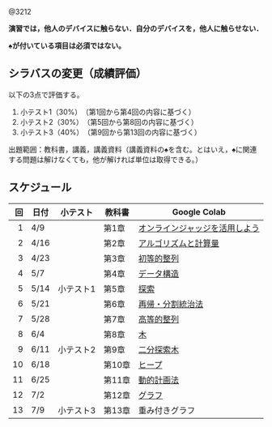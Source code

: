 @3212

**演習では，他人のデバイスに触らない．自分のデバイスを，他人に触らせない．**

**♠が付いている項目は必須ではない。**

## シラバスの変更（成績評価）

以下の3点で評価する。

1. 小テスト1（30%）　（第1回から第4回の内容に基づく）
1. 小テスト2（30%）　（第5回から第8回の内容に基づく）
1. 小テスト3（40%）　（第9回から第13回の内容に基づく）

出題範囲：教科書，講義，講義資料（講義資料の♠を含む。とはいえ，♠に関連する問題は解けなくても，他が解ければ単位は取得できる。）

## スケジュール

回|日付|小テスト|教科書|Google Colab
--:|---|:-:|---|---
1|4/9||第1章|[オンラインジャッジを活用しよう](https://colab.research.google.com/github/taroyabuki/DA/blob/master/notebooks/01.ipynb)
2|4/16||第2章|[アルゴリズムと計算量](https://colab.research.google.com/github/taroyabuki/DA/blob/master/notebooks/02.ipynb)
3|4/23||第3章|[初等的整列](https://colab.research.google.com/github/taroyabuki/DA/blob/master/notebooks/03.ipynb)
4|5/7||第4章|[データ構造](https://colab.research.google.com/github/taroyabuki/DA/blob/master/notebooks/04.ipynb)
5|5/14|小テスト1|第5章|[探索](https://colab.research.google.com/github/taroyabuki/DA/blob/master/notebooks/05.ipynb)
6|5/21||第6章|[再帰・分割統治法](https://colab.research.google.com/github/taroyabuki/DA/blob/master/notebooks/06.ipynb)
7|5/28||第7章|[高等的整列](https://colab.research.google.com/github/taroyabuki/DA/blob/master/notebooks/07.ipynb)
8|6/4||第8章|[木](https://colab.research.google.com/github/taroyabuki/DA/blob/master/notebooks/08.ipynb)
9|6/11|小テスト2|第9章|[二分探索木](https://colab.research.google.com/github/taroyabuki/DA/blob/master/notebooks/09.ipynb)
10|6/18||第10章|[ヒープ](https://colab.research.google.com/github/taroyabuki/DA/blob/master/notebooks/10.ipynb)
11|6/25||第11章|[動的計画法](https://colab.research.google.com/github/taroyabuki/DA/blob/master/notebooks/11.ipynb)
12|7/2||第12章|[グラフ](https://colab.research.google.com/github/taroyabuki/DA/blob/master/notebooks/12.ipynb)
13|7/9|小テスト3|第13章|重み付きグラフ
